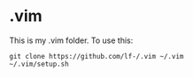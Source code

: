 # .vim
This is my .vim folder.
To use this:

    git clone https://github.com/lf-/.vim ~/.vim
    ~/.vim/setup.sh
